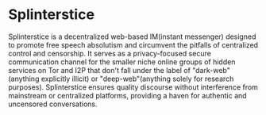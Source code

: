 # Splinterstice

Splinterstice is a decentralized web-based IM(instant messenger) designed to promote free speech absolutism and circumvent the pitfalls of centralized control and censorship. It serves as a privacy-focused secure communication channel for the smaller niche online groups of hidden services on Tor and I2P that don't fall under the label of "dark-web"(anything explicitly illicit) or "deep-web"(anything solely for research purposes). Splinterstice ensures quality discourse without interference from mainstream or centralized platforms, providing a haven for authentic and uncensored conversations.
